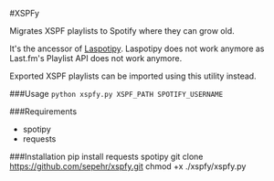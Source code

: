 #XSPFy

Migrates XSPF playlists to Spotify where they can grow old.

It's the ancessor of [Laspotipy](https://github.com/sepehr/laspotipy). Laspotipy does not work anymore as Last.fm's Playlist API does not work anymore.

Exported XSPF playlists can be imported using this utility instead.

###Usage
`python xspfy.py XSPF_PATH SPOTIFY_USERNAME`

###Requirements
- spotipy
- requests

###Installation
    pip install requests spotipy
    git clone https://github.com/sepehr/xspfy.git
    chmod +x ./xspfy/xspfy.py
